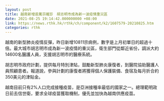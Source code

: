 ```yaml
---
layout: post
title: 越南新增逾萬宗確診　胡志明市成為新一波疫情重災區
date: 2021-08-25 19:14:42.000000000 +08:00
link: https://news.rthk.hk/rthk/ch/component/k2/1607579-20210825.htm
categories: rthk
---
```


越南的新型肺炎疫情反彈，昨日新增10811宗病例，數字是上月初單日的超過十倍。最大城市胡志明市成為新一波疫情的重災區，衛生部門從鄰近省份，調派大約14600名醫護人員，支援胡志明市的醫療系統。

胡志明市政府計劃，提供每月特別津貼，鼓勵新型肺炎康復者，到醫院協助醫護人員照顧患者。報道說，參與計劃的康復者將獲得個人保護裝備、食宿及每月折合約350美元的津貼金。

越南目前只有2%人口完成接種疫苗，是亞洲接種率最低的國家之一。總理範明政日前去信世衛，要求全球疫苗獲取機制，優先並加快為越南供應疫苗。
